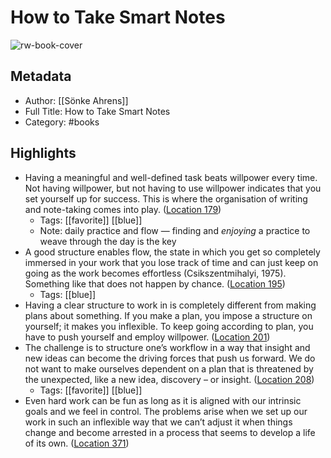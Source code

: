 # How to Take Smart Notes

![rw-book-cover](https://images-na.ssl-images-amazon.com/images/I/41iVa0x-P-L._SL200_.jpg)

## Metadata
- Author: [[Sönke Ahrens]]
- Full Title: How to Take Smart Notes
- Category: #books

## Highlights
- Having a meaningful and well-defined task beats willpower every time. Not having willpower, but not having to use willpower indicates that you set yourself up for success. This is where the organisation of writing and note-taking comes into play. ([Location 179](https://readwise.io/to_kindle?action=open&asin=B06WVYW33Y&location=179))
    - Tags: [[favorite]] [[blue]] 
    - Note: daily practice and flow — finding and *enjoying* a practice to weave through the day is the key
- A good structure enables flow, the state in which you get so completely immersed in your work that you lose track of time and can just keep on going as the work becomes effortless (Csikszentmihalyi, 1975). Something like that does not happen by chance. ([Location 195](https://readwise.io/to_kindle?action=open&asin=B06WVYW33Y&location=195))
    - Tags: [[blue]] 
- Having a clear structure to work in is completely different from making plans about something. If you make a plan, you impose a structure on yourself; it makes you inflexible. To keep going according to plan, you have to push yourself and employ willpower. ([Location 201](https://readwise.io/to_kindle?action=open&asin=B06WVYW33Y&location=201))
- The challenge is to structure one’s workflow in a way that insight and new ideas can become the driving forces that push us forward. We do not want to make ourselves dependent on a plan that is threatened by the unexpected, like a new idea, discovery – or insight. ([Location 208](https://readwise.io/to_kindle?action=open&asin=B06WVYW33Y&location=208))
    - Tags: [[favorite]] [[blue]] 
- Even hard work can be fun as long as it is aligned with our intrinsic goals and we feel in control. The problems arise when we set up our work in such an inflexible way that we can’t adjust it when things change and become arrested in a process that seems to develop a life of its own. ([Location 371](https://readwise.io/to_kindle?action=open&asin=B06WVYW33Y&location=371))
